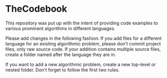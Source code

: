 # TheCodebook
This repository was put up with the intent of providing code examples to various prominent algorithms in different languages.

Please add changes in the following fashion:
If you add files for a different language for an existing algorithmic problem, please don't commit project files, only raw source code.
If your addition contains multiple source files, create a folder named after the language they are in.

If you want to add a new algorithmic problem, create a new top-level or nested folder. Don't forget to follow the first two rules.
